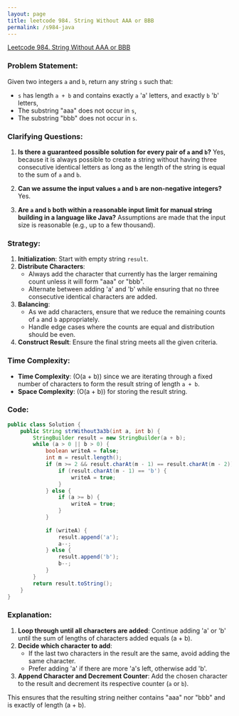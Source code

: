 ```yaml
---
layout: page
title: leetcode 984. String Without AAA or BBB
permalink: /s984-java
---
```

[Leetcode 984. String Without AAA or BBB](https://algoadvance.github.io/algoadvance/l984)
### Problem Statement:
Given two integers `a` and `b`, return any string `s` such that:
- `s` has length `a + b` and contains exactly `a` 'a' letters, and exactly `b` 'b' letters,
- The substring "aaa" does not occur in `s`,
- The substring "bbb" does not occur in `s`.

### Clarifying Questions:
1. **Is there a guaranteed possible solution for every pair of `a` and `b`?**
   Yes, because it is always possible to create a string without having three consecutive identical letters as long as the length of the string is equal to the sum of `a` and `b`.

2. **Can we assume the input values `a` and `b` are non-negative integers?**
   Yes.

3. **Are `a` and `b` both within a reasonable input limit for manual string building in a language like Java?**
   Assumptions are made that the input size is reasonable (e.g., up to a few thousand).

### Strategy:
1. **Initialization**: Start with empty string `result`.
2. **Distribute Characters**:
   - Always add the character that currently has the larger remaining count unless it will form "aaa" or "bbb".
   - Alternate between adding 'a' and 'b' while ensuring that no three consecutive identical characters are added.
3. **Balancing**:
   - As we add characters, ensure that we reduce the remaining counts of `a` and `b` appropriately.
   - Handle edge cases where the counts are equal and distribution should be even.
4. **Construct Result**: Ensure the final string meets all the given criteria.

### Time Complexity:
- **Time Complexity**: \(O(a + b)\) since we are iterating through a fixed number of characters to form the result string of length `a + b`.
- **Space Complexity**: \(O(a + b)\) for storing the result string.

### Code:

```java
public class Solution {
    public String strWithout3a3b(int a, int b) {
        StringBuilder result = new StringBuilder(a + b);
        while (a > 0 || b > 0) {
            boolean writeA = false;
            int m = result.length();
            if (m >= 2 && result.charAt(m - 1) == result.charAt(m - 2)) {
                if (result.charAt(m - 1) == 'b') {
                    writeA = true;
                }
            } else {
                if (a >= b) {
                    writeA = true;
                }
            }
            
            if (writeA) {
                result.append('a');
                a--;
            } else {
                result.append('b');
                b--;
            }
        }
        return result.toString();
    }
}
```

### Explanation:
1. **Loop through until all characters are added**: Continue adding 'a' or 'b' until the sum of lengths of characters added equals \(a + b\).
2. **Decide which character to add**:
   - If the last two characters in the result are the same, avoid adding the same character.
   - Prefer adding 'a' if there are more 'a's left, otherwise add 'b'.
3. **Append Character and Decrement Counter**: Add the chosen character to the result and decrement its respective counter (`a` or `b`).

This ensures that the resulting string neither contains "aaa" nor "bbb" and is exactly of length \(a + b\).